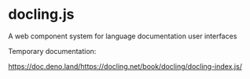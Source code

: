 # docling.js

A web component system for language documentation user interfaces

Temporary documentation:

<https://doc.deno.land/https://docling.net/book/docling/docling-index.js/>
